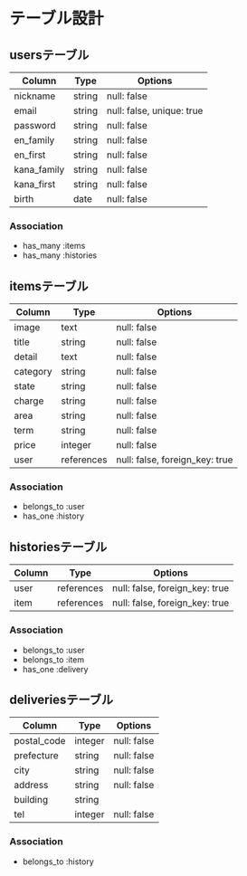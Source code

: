 # テーブル設計

## usersテーブル

|Column     |Type  |Options                  |
|-----------|------|-------------------------|
|nickname   |string|null: false              |
|email      |string|null: false, unique: true|
|password   |string|null: false              |
|en_family  |string|null: false              |
|en_first   |string|null: false              |
|kana_family|string|null: false              |
|kana_first |string|null: false              |
|birth      |date  |null: false              |

### Association

- has_many :items
- has_many :histories

## itemsテーブル

|Column  |Type      |Options                       |
|--------|----------|------------------------------|
|image   |text      |null: false                   |
|title   |string    |null: false                   |
|detail  |text      |null: false                   |
|category|string    |null: false                   |
|state   |string    |null: false                   |
|charge  |string    |null: false                   |
|area    |string    |null: false                   |
|term    |string    |null: false                   |
|price   |integer   |null: false                   |
|user    |references|null: false, foreign_key: true|

### Association

- belongs_to :user
- has_one :history

## historiesテーブル

|Column|Type      |Options                       |
|------|----------|------------------------------|
|user  |references|null: false, foreign_key: true|
|item  |references|null: false, foreign_key: true|

### Association

- belongs_to :user
- belongs_to :item
- has_one :delivery

## deliveriesテーブル

|Column     |Type   |Options    |
|-----------|-------|-----------|
|postal_code|integer|null: false|
|prefecture |string |null: false|
|city       |string |null: false|
|address    |string |null: false|
|building   |string |           |
|tel        |integer|null: false|

### Association

- belongs_to :history